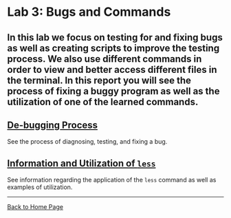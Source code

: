 # Lab 3: Bugs and Commands 
In this lab we focus on testing for and fixing bugs as well as creating scripts to improve the testing process. We also use different commands in order to view and 
better access different files in the terminal. In this report you will see the process of fixing a buggy program as well as the utilization of one of the learned commands.
---
## [De-bugging Process]() 
See the process of diagnosing, testing, and fixing a bug.

## [Information and Utilization of `less`]() 
See information regarding the application of the `less` command as well as examples of utilization.

---
[Back to Home Page]()
